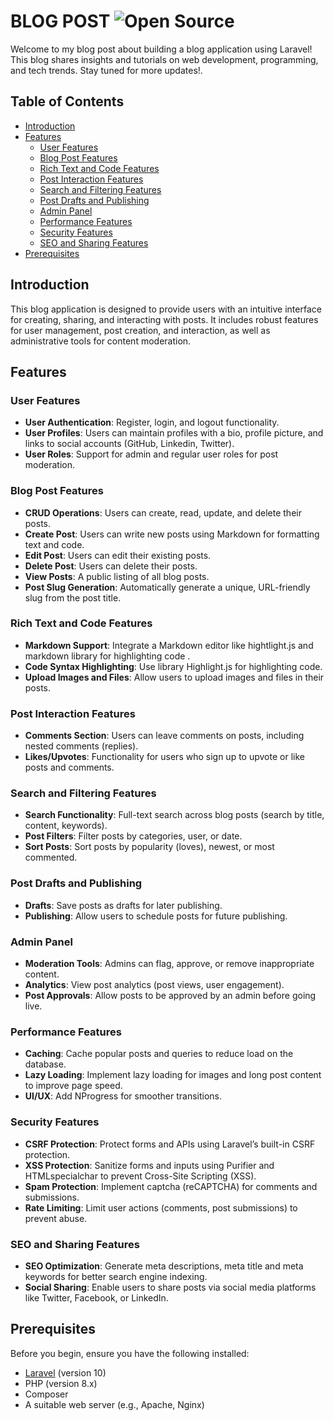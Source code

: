# BLOG POST ![Open Source](https://badges.frapsoft.com/os/v1/open-source.svg?v=103)

Welcome to my blog post about building a blog application using Laravel! This blog shares insights and tutorials on web development, programming, and tech trends. Stay tuned for more updates!.

## Table of Contents

- [Introduction](#introduction)
- [Features](#features)
  - [User Features](#user-features)
  - [Blog Post Features](#blog-post-features)
  - [Rich Text and Code Features](#rich-text-and-code-features)
  - [Post Interaction Features](#post-interaction-features)
  - [Search and Filtering Features](#search-and-filtering-features)
  - [Post Drafts and Publishing](#post-drafts-and-publishing)
  - [Admin Panel](#admin-panel)
  - [Performance Features](#performence-features)
  - [Security Features](#security-features)
  - [SEO and Sharing Features](#seo-and-sharing-features)
- [Prerequisites](#prerequisites)

## Introduction

This blog application is designed to provide users with an intuitive interface for creating, sharing, and interacting with posts. It includes robust features for user management, post creation, and interaction, as well as administrative tools for content moderation.

## Features

### User Features
- **User Authentication**: Register, login, and logout functionality.
- **User Profiles**: Users can maintain profiles with a bio, profile picture, and links to social accounts (GitHub, Linkedin, Twitter).
- **User Roles**: Support for admin and regular user roles for post moderation.

### Blog Post Features
- **CRUD Operations**: Users can create, read, update, and delete their posts.
- **Create Post**: Users can write new posts using Markdown for formatting text and code.
- **Edit Post**: Users can edit their existing posts.
- **Delete Post**: Users can delete their posts.
- **View Posts**: A public listing of all blog posts.
- **Post Slug Generation**: Automatically generate a unique, URL-friendly slug from the post title.

### Rich Text and Code Features
- **Markdown Support**: Integrate a Markdown editor like hightlight.js and markdown library for highlighting code .
- **Code Syntax Highlighting**: Use library Highlight.js for highlighting code.
- **Upload Images and Files**: Allow users to upload images and files in their posts.

### Post Interaction Features
- **Comments Section**: Users can leave comments on posts, including nested comments (replies).
- **Likes/Upvotes**: Functionality for users who sign up to upvote or like posts and comments.

### Search and Filtering Features
- **Search Functionality**: Full-text search across blog posts (search by title, content, keywords).
- **Post Filters**: Filter posts by categories, user, or date.
- **Sort Posts**: Sort posts by popularity (loves), newest, or most commented.

### Post Drafts and Publishing
- **Drafts**: Save posts as drafts for later publishing.
- **Publishing**: Allow users to schedule posts for future publishing.

### Admin Panel
- **Moderation Tools**: Admins can flag, approve, or remove inappropriate content.
- **Analytics**: View post analytics (post views, user engagement).
- **Post Approvals**: Allow posts to be approved by an admin before going live.

### Performance Features
- **Caching**: Cache popular posts and queries to reduce load on the database.
- **Lazy Loading**: Implement lazy loading for images and long post content to improve page speed.
- **UI/UX**: Add NProgress for smoother transitions.

### Security Features
- **CSRF Protection**: Protect forms and APIs using Laravel’s built-in CSRF protection.
- **XSS Protection**: Sanitize forms and inputs using Purifier and HTMLspecialchar to prevent Cross-Site Scripting (XSS).
- **Spam Protection**: Implement captcha (reCAPTCHA) for comments and submissions.
- **Rate Limiting**: Limit user actions (comments, post submissions) to prevent abuse.

### SEO and Sharing Features
- **SEO Optimization**: Generate meta descriptions, meta title and meta keywords for better search engine indexing.
- **Social Sharing**: Enable users to share posts via social media platforms like Twitter, Facebook, or LinkedIn.

## Prerequisites

Before you begin, ensure you have the following installed:

- [Laravel](https://laravel.com/docs/installation) (version 10)
- PHP (version 8.x)
- Composer
- A suitable web server (e.g., Apache, Nginx)
